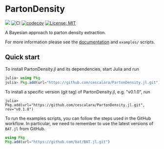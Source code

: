 # PartonDensity

[![](https://img.shields.io/badge/docs-dev-blue.svg)](https://francescacapel.com/PartonDensity.jl/dev/) 
![CI](https://github.com/cescalara/PartonDensity.jl/actions/workflows/Tests.yml/badge.svg)
[![codecov](https://codecov.io/gh/cescalara/PartonDensity.jl/branch/main/graph/badge.svg?token=Q5PLHWXV3I)](https://codecov.io/gh/cescalara/PartonDensity.jl)
[![License: MIT](https://img.shields.io/badge/License-MIT-yellow.svg)](https://opensource.org/licenses/MIT)

A Bayesian approach to parton density extraction.

For more information please see the [documentation](https://francescacapel.com/PartonDensity.jl/) and `examples/` scripts.

## Quick start

To install PartonDensity.jl and its dependencies, start Julia and run

```julia
julia> using Pkg
julia> Pkg.add(url="https://github.com/cescalara/PartonDensity.jl.git")
```
To install a specific version (git tag) of PartonDensity.jl, e.g. "v0.1.0", run
```
julia> Pkg.add(url="https://github.com/cescalara/PartonDensity.jl.git", rev="v0.1.0")
```


To run the examples scripts, you can follow the steps used in the GitHub workflow. In particular, we need to remember to use the latest versions of ``BAT.jl`` from GitHub. 

```julia
using Pkg
Pkg.add(url="https://github.com/bat/BAT.jl.git")
```
